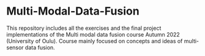 # Multi-Modal-Data-Fusion

This repository includes all the exercises and the final project implementations of the Multi modal data fusion course Autumn 2022 (University of Oulu). Course mainly focused on concepts and ideas of multi-sensor data fusion.
